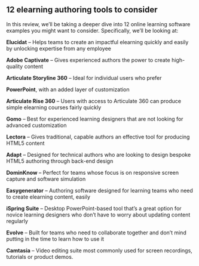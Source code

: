 ## 12 elearning authoring tools to consider

In this review, we’ll be taking a deeper dive into 12 online learning software examples you might want to consider. Specifically, we’ll be looking at:

**Elucidat** – Helps teams to create an impactful elearning quickly and easily by unlocking expertise from any employee

**Adobe Captivate** – Gives experienced authors the power to create high-quality content

**Articulate Storyline 360** – Ideal for individual users who prefer

**PowerPoint**, with an added layer of customization

**Articulate Rise 360** – Users with access to Articulate 360 can produce simple elearning courses fairly quickly

**Gomo** – Best for experienced learning designers that are not looking for advanced customization

**Lectora** – Gives traditional, capable authors an effective tool for producing HTML5 content

**Adapt** – Designed for technical authors who are looking to design bespoke HTML5 authoring through back-end design

**DominKnow** – Perfect for teams whose focus is on responsive screen capture and software simulation

**Easygenerator** – Authoring software designed for learning teams who need to create elearning content, easily

**iSpring Suite** – Desktop PowerPoint-based tool that’s a great option for novice learning designers who don’t have to worry about updating content regularly

**Evolve** – Built for teams who need to collaborate together and don’t mind putting in the time to learn how to use it

**Camtasia** – Video editing suite most commonly used for screen recordings, tutorials or product demos.
